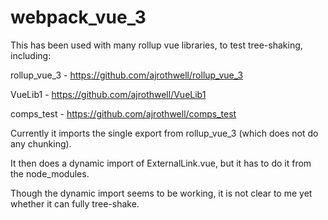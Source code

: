 # webpack_vue_3

This has been used with many rollup vue libraries, to test tree-shaking, including:

rollup_vue_3 - https://github.com/ajrothwell/rollup_vue_3

VueLib1 - https://github.com/ajrothwell/VueLib1

comps_test - https://github.com/ajrothwell/comps_test

Currently it imports the single export from rollup_vue_3 (which does not do any chunking).

It then does a dynamic import of ExternalLink.vue, but it has to do it from the node_modules.

Though the dynamic import seems to be working, it is not clear to me yet whether it can fully tree-shake.
